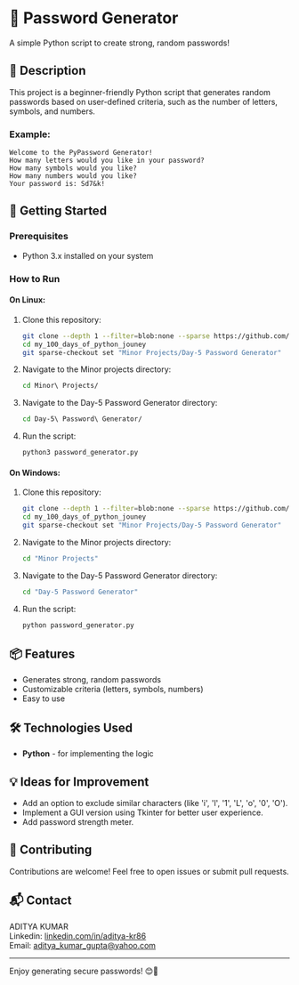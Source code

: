 # 🔑 Password Generator

A simple Python script to create strong, random passwords!

## 📜 Description

This project is a beginner-friendly Python script that generates random passwords based on user-defined criteria, such as the number of letters, symbols, and numbers.

### Example:
```
Welcome to the PyPassword Generator!
How many letters would you like in your password?
How many symbols would you like?
How many numbers would you like?
Your password is: Sd7&k!
```

## 🚀 Getting Started

### Prerequisites

- Python 3.x installed on your system

### How to Run

#### On Linux:

1. Clone this repository:
   ```bash
   git clone --depth 1 --filter=blob:none --sparse https://github.com/aditya-kr86/my_100_days_of_python_jouney.git
   cd my_100_days_of_python_jouney
   git sparse-checkout set "Minor Projects/Day-5 Password Generator"
   ```
2. Navigate to the Minor projects directory:
   ```bash
   cd Minor\ Projects/
   ```
3. Navigate to the Day-5 Password Generator directory:
   ```bash
   cd Day-5\ Password\ Generator/
   ```
4. Run the script:
   ```bash
   python3 password_generator.py
   ```

#### On Windows:

1. Clone this repository:
   ```bash
   git clone --depth 1 --filter=blob:none --sparse https://github.com/aditya-kr86/my_100_days_of_python_jouney.git
   cd my_100_days_of_python_jouney
   git sparse-checkout set "Minor Projects/Day-5 Password Generator"
   ```
2. Navigate to the Minor projects directory:
   ```bash
   cd "Minor Projects"
   ```
3. Navigate to the Day-5 Password Generator directory:
   ```bash
   cd "Day-5 Password Generator"
   ```
4. Run the script:
   ```bash
   python password_generator.py
   ```

## 📦 Features

- Generates strong, random passwords
- Customizable criteria (letters, symbols, numbers)
- Easy to use

## 🛠️ Technologies Used

- **Python** - for implementing the logic

## 💡 Ideas for Improvement

- Add an option to exclude similar characters (like 'i', 'l', '1', 'L', 'o', '0', 'O').
- Implement a GUI version using Tkinter for better user experience.
- Add password strength meter.

## 🤝 Contributing

Contributions are welcome! Feel free to open issues or submit pull requests.

## 📬 Contact

ADITYA KUMAR  
Linkedin: [linkedin.com/in/aditya-kr86](http://linkedin.com/in/aditya-kr86)  
Email: [aditya_kumar_gupta@yahoo.com](mailto:aditya_kumar_gupta@yahoo.com)

---

Enjoy generating secure passwords! 😊🔑
